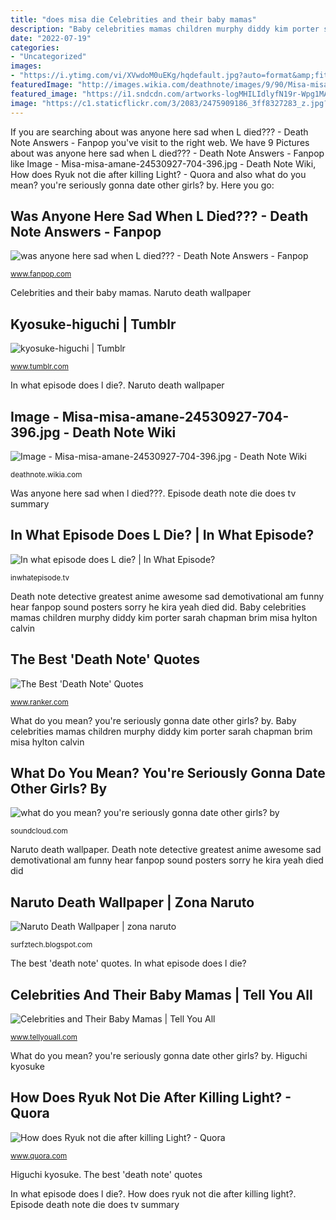 ```yaml
---
title: "does misa die Celebrities and their baby mamas"
description: "Baby celebrities mamas children murphy diddy kim porter sarah chapman brim misa hylton calvin"
date: "2022-07-19"
categories:
- "Uncategorized"
images:
- "https://i.ytimg.com/vi/XVwdoM0uEKg/hqdefault.jpg?auto=format&amp;fit=crop&amp;fm=pjpg&amp;w=650&amp;q=60&amp;dpr=1"
featuredImage: "http://images.wikia.com/deathnote/images/9/90/Misa-misa-amane-24530927-704-396.jpg"
featured_image: "https://i1.sndcdn.com/artworks-logMHILIdlyfN19r-Wpg1MA-t500x500.jpg"
image: "https://c1.staticflickr.com/3/2083/2475909186_3ff8327283_z.jpg?zz=1"
---
```


If you are searching about was anyone here sad when L died??? - Death Note Answers - Fanpop you've visit to the right web. We have 9 Pictures about was anyone here sad when L died??? - Death Note Answers - Fanpop like Image - Misa-misa-amane-24530927-704-396.jpg - Death Note Wiki, How does Ryuk not die after killing Light? - Quora and also what do you mean? you&#039;re seriously gonna date other girls? by. Here you go:

## Was Anyone Here Sad When L Died??? - Death Note Answers - Fanpop

![was anyone here sad when L died??? - Death Note Answers - Fanpop](http://images4.fanpop.com/image/answers/1721000/1721967_1309976604738.58res_268_188.jpg "Higuchi kyosuke")

<small>www.fanpop.com</small>

Celebrities and their baby mamas. Naruto death wallpaper

## Kyosuke-higuchi | Tumblr

![kyosuke-higuchi | Tumblr](https://66.media.tumblr.com/d4ce1ae0e370612da225e8298ec0ed8b/tumblr_nwg6yxZXsU1trnfv7o4_500.png "Naruto death wallpaper")

<small>www.tumblr.com</small>

In what episode does l die?. Naruto death wallpaper

## Image - Misa-misa-amane-24530927-704-396.jpg - Death Note Wiki

![Image - Misa-misa-amane-24530927-704-396.jpg - Death Note Wiki](http://images.wikia.com/deathnote/images/9/90/Misa-misa-amane-24530927-704-396.jpg "Episode death note die does tv summary")

<small>deathnote.wikia.com</small>

Was anyone here sad when l died???. Episode death note die does tv summary

## In What Episode Does L Die? | In What Episode?

![In what episode does L die? | In What Episode?](http://i1.wp.com/www.inwhatepisode.tv/wp-content/uploads/2014/02/L-Episode-25.png "Was anyone here sad when l died???")

<small>inwhatepisode.tv</small>

Death note detective greatest anime awesome sad demotivational am funny hear fanpop sound posters sorry he kira yeah died did. Baby celebrities mamas children murphy diddy kim porter sarah chapman brim misa hylton calvin

## The Best &#039;Death Note&#039; Quotes

![The Best &#039;Death Note&#039; Quotes](https://i.ytimg.com/vi/XVwdoM0uEKg/hqdefault.jpg?auto=format&amp;fit=crop&amp;fm=pjpg&amp;w=650&amp;q=60&amp;dpr=1 "Was anyone here sad when l died???")

<small>www.ranker.com</small>

What do you mean? you&#039;re seriously gonna date other girls? by. Baby celebrities mamas children murphy diddy kim porter sarah chapman brim misa hylton calvin

## What Do You Mean? You&#039;re Seriously Gonna Date Other Girls? By

![what do you mean? you&#039;re seriously gonna date other girls? by](https://i1.sndcdn.com/artworks-logMHILIdlyfN19r-Wpg1MA-t500x500.jpg "In what episode does l die?")

<small>soundcloud.com</small>

Naruto death wallpaper. Death note detective greatest anime awesome sad demotivational am funny hear fanpop sound posters sorry he kira yeah died did

## Naruto Death Wallpaper | Zona Naruto

![Naruto Death Wallpaper | zona naruto](https://c1.staticflickr.com/3/2083/2475909186_3ff8327283_z.jpg?zz=1 "Misa amane death note deathnote resolution")

<small>surfztech.blogspot.com</small>

The best &#039;death note&#039; quotes. In what episode does l die?

## Celebrities And Their Baby Mamas | Tell You All

![Celebrities and Their Baby Mamas | Tell You All](http://www.tellyouall.com/wp-content/uploads/2015/04/pd.jpeg "Episode death note die does tv summary")

<small>www.tellyouall.com</small>

What do you mean? you&#039;re seriously gonna date other girls? by. Higuchi kyosuke

## How Does Ryuk Not Die After Killing Light? - Quora

![How does Ryuk not die after killing Light? - Quora](https://qph.fs.quoracdn.net/main-qimg-aa2b8d19f1f3933f71c8f1bf052c2b8a "Baby celebrities mamas children murphy diddy kim porter sarah chapman brim misa hylton calvin")

<small>www.quora.com</small>

Higuchi kyosuke. The best &#039;death note&#039; quotes

In what episode does l die?. How does ryuk not die after killing light?. Episode death note die does tv summary

